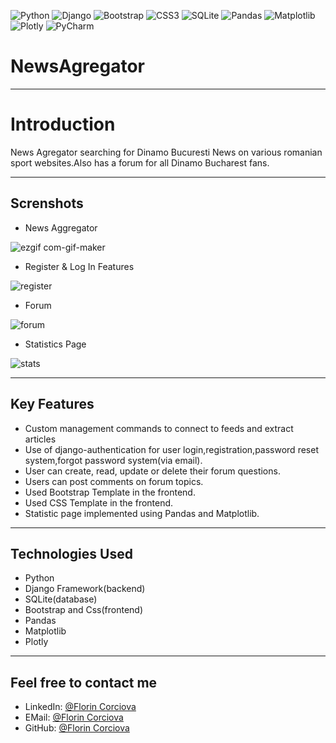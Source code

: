 ![Python](https://img.shields.io/badge/python-3670A0?style=for-the-badge&logo=python&logoColor=ffdd54)  ![Django](https://img.shields.io/badge/django-%23092E20.svg?style=for-the-badge&logo=django&logoColor=white)   ![Bootstrap](https://img.shields.io/badge/bootstrap-%23563D7C.svg?style=for-the-badge&logo=bootstrap&logoColor=white)   ![CSS3](https://img.shields.io/badge/css3-%231572B6.svg?style=for-the-badge&logo=css3&logoColor=white)   ![SQLite](https://img.shields.io/badge/sqlite-%2307405e.svg?style=for-the-badge&logo=sqlite&logoColor=white)   ![Pandas](https://img.shields.io/badge/pandas-%23150458.svg?style=for-the-badge&logo=pandas&logoColor=white)   ![Matplotlib](https://img.shields.io/badge/Matplotlib-%23#ffffff.svg?style=for-the-badge&logo=Matplotlib&logoColor=white)   ![Plotly](https://img.shields.io/badge/Plotly-%233F4F75.svg?style=for-the-badge&logo=plotly&logoColor=white)   ![PyCharm](https://img.shields.io/badge/pycharm-143?style=for-the-badge&logo=pycharm&logoColor=black&color=black&labelColor=green)

# NewsAgregator
 - - - -
 # Introduction
News Agregator searching for Dinamo Bucuresti News on various romanian sport websites.Also has a forum for all Dinamo Bucharest fans.

 - - - -
 ## Screnshots
 * News Aggregator
 
 ![ezgif com-gif-maker](https://user-images.githubusercontent.com/74854275/193401165-c787aab7-db06-4083-b68b-dd455001244e.gif)



* Register & Log In Features

![register](https://user-images.githubusercontent.com/74854275/193401562-e7faa1c1-71f6-40a5-9a1f-d4f05c117952.jpg)



* Forum

![forum](https://user-images.githubusercontent.com/74854275/193401607-e2d005f6-1765-48cb-980d-bc4306b4afb4.jpg)


* Statistics Page

![stats](https://user-images.githubusercontent.com/74854275/193401619-bfd7aeb2-2f7a-4992-a091-209bf667f5e1.jpg)


 - - - -
  ## Key Features
  * Custom management commands to connect to feeds and extract articles
  * Use of django-authentication for user login,registration,password reset system,forgot password system(via email).
  * User can create, read, update or delete their forum questions.
  * Users can post comments on forum topics.
  * Used Bootstrap Template in the frontend.
  * Used CSS Template in the frontend.
  * Statistic page implemented using Pandas and Matplotlib.
  
  
   - - - -
  ## Technologies Used
  
  * Python
  * Django Framework(backend)
  * SQLite(database)
  * Bootstrap and Css(frontend)
  * Pandas
  * Matplotlib
  * Plotly
  
  
  - - - -
  
  ## Feel free to contact me
  * LinkedIn: [@Florin Corciova](https://www.linkedin.com/in/florin-corciova-0b1513120/) 
  * EMail: [@Florin Corciova](mailto:corciova.f@gmail.com)
  * GitHub: [@Florin Corciova](https://github.com/Stilledood)

  


 
